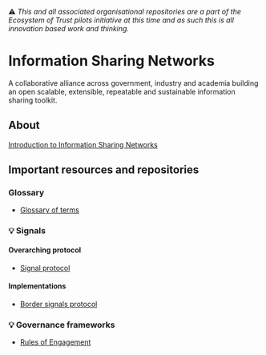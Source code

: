 ⚠️ *This and all associated organisational repositories are a part of the Ecosystem of Trust pilots initiative at this time and as such this is all innovation based work and thinking.*

# Information Sharing Networks

A collaborative alliance across government, industry and academia building an open scalable, extensible, repeatable and sustainable information sharing toolkit.

## About

[Introduction to Information Sharing Networks](https://github.com/information-sharing-networks/.github)

## Important resources and repositories

### Glossary

- [Glossary of terms](https://github.com/information-sharing-networks/.github/blob/main/glossary.md)

### 💡 Signals

#### Overarching protocol

- [Signal protocol](https://github.com/information-sharing-networks/signals)

#### Implementations

- [Border signals protocol](https://github.com/information-sharing-networks/border-signals)

### 💡 Governance frameworks

- [Rules of Engagement]()

